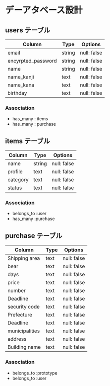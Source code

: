 # デーアタベース設計

## users テーブル

| Column               | Type   | Options     |
| ------------------   | ------ | ----------- |
| email                | string | null: false |
| encyrpted_password   | string | null: false |
| name                 | string | null: false |
| name_kanji           | text   | null: false |
| name_kana            | text   | null: false |
| birthday             | text   | null: false |

### Association

- has_many : items
- has_many : purchase

## items テーブル

| Column      | Type       | Options                        |
| ----------  | ---------- | ------------------------------ |
| name        | string     | null: false                    |
| profile     | text       | null: false                    |
| category    | text       | null: false                    |
| status      | text       | null: false                    |


### Association

- belongs_to :user
- has_many :purchase

## purchase テーブル

| Column        | Type       | Options                        |
| ------------  | ---------- | ------------------------------ |
| Shipping area | text       | null: false                    |
| bear          | text       | null: false                    |
| days          | text       | null: false                    |
| price         | text       | null: false                    |
| number        | text       | null: false                    |
| Deadline      | text       | null: false                    |
| security code | text       | null: false                    |
| Prefecture    | text       | null: false                    |
| Deadline      | text       | null: false                    |
| municipalities| text       | null: false                    |
| address       | text       | null: false                    |
| Building name | text       | null: false                    |


### Association

- belongs_to :prototype
- belongs_to :user
